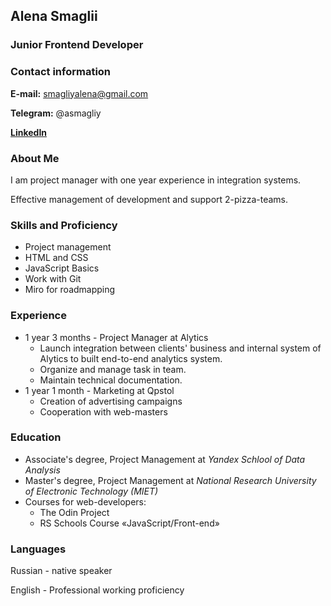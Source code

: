 ## Alena Smaglii
### Junior Frontend Developer

### Contact information

**E-mail:** smagliyalena@gmail.com

**Telegram:** @asmagliy

[**LinkedIn**](https://www.linkedin.com/in/alena-smaglii/)

### About Me
I am project manager with one year experience in integration systems. 

Effective management of development and support 2-pizza-teams.

### Skills and Proficiency
* Project management
* HTML and CSS
* JavaScript Basics
* Work with Git
* Miro for roadmapping

### Experience
* 1 year 3 months - Project Manager at Alytics
  * Launch integration between clients' business and internal system of Alytics to built end-to-end analytics system.
  * Organize and manage task in team.
  * Maintain technical documentation.
* 1 year 1 month - Marketing at Qpstol
  * Creation of advertising campaigns
  * Сooperation with web-masters

### Education
* Associate's degree, Project Management at *Yandex Schlool of Data Analysis*
* Master's degree, Project Management at *National Research University of Electronic Technology (MIET)*
* Courses for web-developers:
   * The Odin Project
   * RS Schools Course «JavaScript/Front-end»
   
   
### Languages
Russian - native speaker

English - Professional working proficiency
   
   
